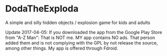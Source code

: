 # DodaTheExploda
A simple and silly hidden objects / explosion game for kids and adults

Update 2017-04-05: If you downloaded the app from the Google Play Store from "A-Z Man": That is NOT me. MY app contains NO ads. That person added them and is not complying with the GPL by not release the source, among other things.  My app is offered through Fdroid.
